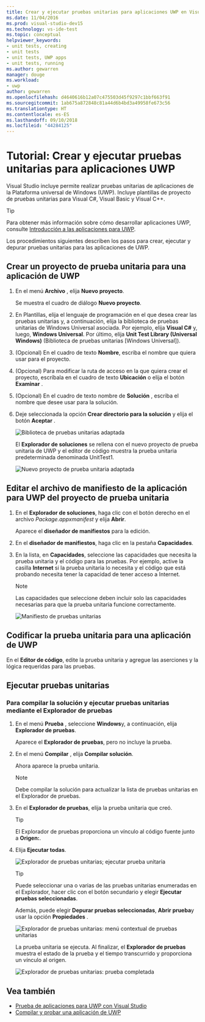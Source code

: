 ```yaml
---
title: Crear y ejecutar pruebas unitarias para aplicaciones UWP en Visual Studio
ms.date: 11/04/2016
ms.prod: visual-studio-dev15
ms.technology: vs-ide-test
ms.topic: conceptual
helpviewer_keywords:
- unit tests, creating
- unit tests
- unit tests, UWP apps
- unit tests, running
ms.author: gewarren
manager: douge
ms.workload:
- uwp
author: gewarren
ms.openlocfilehash: d4640616b12a07c475503d45f9297c1bbf663f91
ms.sourcegitcommit: 1ab675a872848c81a44d6b4bd3a49958fe673c56
ms.translationtype: HT
ms.contentlocale: es-ES
ms.lasthandoff: 09/10/2018
ms.locfileid: "44284125"
---
```

# <a name="walkthrough-create-and-run-unit-tests-for-uwp-apps"></a>Tutorial: Crear y ejecutar pruebas unitarias para aplicaciones UWP

Visual Studio incluye permite realizar pruebas unitarias de aplicaciones de la Plataforma universal de Windows (UWP). Incluye plantillas de proyecto de pruebas unitarias para Visual C#, Visual Basic y Visual C++.

> [!TIP]
> Para obtener más información sobre cómo desarrollar aplicaciones UWP, consulte [Introducción a las aplicaciones para UWP](/windows/uwp/get-started/).

Los procedimientos siguientes describen los pasos para crear, ejecutar y depurar pruebas unitarias para las aplicaciones de UWP.

## <a name="create-a-unit-test-project-for-a-uwp-app"></a>Crear un proyecto de prueba unitaria para una aplicación de UWP

1.  En el menú **Archivo** , elija **Nuevo proyecto**.

     Se muestra el cuadro de diálogo **Nuevo proyecto**.

2.  En Plantillas, elija el lenguaje de programación en el que desea crear las pruebas unitarias y, a continuación, elija la biblioteca de pruebas unitarias de Windows Universal asociada. Por ejemplo, elija **Visual C#** y, luego, **Windows Universal**. Por último, elija **Unit Test Library (Universal Windows)** (Biblioteca de pruebas unitarias [Windows Universal]).

3.  (Opcional) En el cuadro de texto **Nombre**, escriba el nombre que quiera usar para el proyecto.

4.  (Opcional) Para modificar la ruta de acceso en la que quiera crear el proyecto, escríbala en el cuadro de texto **Ubicación** o elija el botón **Examinar** .

5.  (Opcional) En el cuadro de texto nombre de **Solución** , escriba el nombre que desee usar para la solución.

6.  Deje seleccionada la opción **Crear directorio para la solución** y elija el botón **Aceptar** .

     ![Biblioteca de pruebas unitarias adaptada](../test/media/unit_test_win8_1.png)

     El **Explorador de soluciones** se rellena con el nuevo proyecto de prueba unitaria de UWP y el editor de código muestra la prueba unitaria predeterminada denominada UnitTest1.

     ![Nuevo proyecto de prueba unitaria adaptada](../test/media/unit_test_win8_unittestexplorer_newprojectcreated.png)

## <a name="edit-the-unit-test-projects-uwp-application-manifest-file"></a>Editar el archivo de manifiesto de la aplicación para UWP del proyecto de prueba unitaria

1.  En el **Explorador de soluciones**, haga clic con el botón derecho en el archivo *Package.appxmanifest* y elija **Abrir**.

     Aparece el **diseñador de manifiestos** para la edición.

2.  En el **diseñador de manifiestos**, haga clic en la pestaña **Capacidades**.

3.  En la lista, en **Capacidades**, seleccione las capacidades que necesita la prueba unitaria y el código para las pruebas. Por ejemplo, active la casilla **Internet** si la prueba unitaria lo necesita y el código que está probando necesita tener la capacidad de tener acceso a Internet.

    > [!NOTE]
    > Las capacidades que seleccione deben incluir solo las capacidades necesarias para que la prueba unitaria funcione correctamente.

     ![Manifiesto de pruebas unitarias](../test/media/unit_test_win8_.png)

## <a name="code-the-unit-test-for-a-uwp-app"></a>Codificar la prueba unitaria para una aplicación de UWP

En el **Editor de código**, edite la prueba unitaria y agregue las aserciones y la lógica requeridas para las pruebas.

## <a name="run-unit-tests"></a>Ejecutar pruebas unitarias

### <a name="to-build-the-solution-and-run-the-unit-test-using-test-explorer"></a>Para compilar la solución y ejecutar pruebas unitarias mediante el Explorador de pruebas

1.  En el menú **Prueba** , seleccione **Windows**y, a continuación, elija **Explorador de pruebas**.

     Aparece el **Explorador de pruebas**, pero no incluye la prueba.

2.  En el menú **Compilar** , elija **Compilar solución**.

     Ahora aparece la prueba unitaria.

    > [!NOTE]
    > Debe compilar la solución para actualizar la lista de pruebas unitarias en el Explorador de pruebas.

3.  En el **Explorador de pruebas**, elija la prueba unitaria que creó.

    > [!TIP]
    > El Explorador de pruebas proporciona un vínculo al código fuente junto a **Origen:**.

4.  Elija **Ejecutar todas**.

     ![Explorador de pruebas unitarias; ejecutar prueba unitaria](../test/media/unit_test_win8_unittestexplorer_contextmenurun.png)

    > [!TIP]
    > Puede seleccionar una o varias de las pruebas unitarias enumeradas en el Explorador, hacer clic con el botón secundario y elegir **Ejecutar pruebas seleccionadas**.
    >
    > Además, puede elegir **Depurar pruebas seleccionadas**, **Abrir prueba**y usar la opción **Propiedades** .
    >
    > ![Explorador de pruebas unitarias: menú contextual de pruebas unitarias](../test/media/unit_test_win8_unittestexplorer_contextmenu.png)

    La prueba unitaria se ejecuta. Al finalizar, el **Explorador de pruebas** muestra el estado de la prueba y el tiempo transcurrido y proporciona un vínculo al origen.

    ![Explorador de pruebas unitarias: prueba completada](../test/media/unit_test_win8_unittestexplorer_done.png)

## <a name="see-also"></a>Vea también

- [Prueba de aplicaciones para UWP con Visual Studio](../test/testing-store-apps-with-visual-studio.md)
- [Compilar y probar una aplicación de UWP](/azure/devops/pipelines/apps/windows/universal?tabs=vsts)
